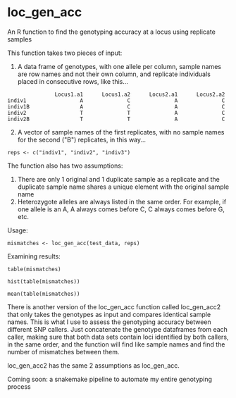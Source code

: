 # loc_gen_acc
An R function to find the genotyping accuracy at a locus using replicate samples

This function takes two pieces of input:

1. A data frame of genotypes, with one allele per column, sample names are row names and not their own column, and replicate individuals placed in consecutive rows, like this...
```
               Locus1.a1      Locus1.a2      Locus2.a1      Locus2.a2
indiv1                 A              C              A              C
indiv1B                A              C              A              C
indiv2                 T              T              A              C
indiv2B                T              T              A              C
```
2. A vector of sample names of the first replicates, with no sample names for the second ("B") replicates, in this way...
```
reps <- c("indiv1", "indiv2", "indiv3")
```
The function also has two assumptions:
1. There are only 1 original and 1 duplicate sample as a replicate and the duplicate sample name shares a unique element with the original sample name
2. Heterozygote alleles are always listed in the same order. For example, if one allele is an A, A always comes before C, C always comes before G, etc.

Usage:
```
mismatches <- loc_gen_acc(test_data, reps)
```
Examining results:
```
table(mismatches)

hist(table(mismatches))

mean(table(mismatches))
```

There is another version of the loc_gen_acc function called loc_gen_acc2 that only takes the genotypes as input and compares identical sample names. This is what I use to assess the genotyping accuracy between different SNP callers. Just concatenate the genotype dataframes from each caller, making sure that both data sets contain loci identified by both callers, in the same order, and the function will find like sample names and find the number of mismatches between them.

loc_gen_acc2 has the same 2 assumptions as loc_gen_acc.

Coming soon: a snakemake pipeline to automate my entire genotyping process
